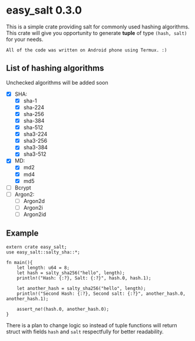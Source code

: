 # easy_salt 0.3.0

This is a simple crate providing salt for commonly used hashing algorithms.
This crate will give you opportunity to generate **tuple** of type `(hash, salt)` for your needs.

`All of the code was written on Android phone using Termux. :)`

## List of hashing algorithms
Unchecked algorithms will be added soon
 - [x] SHA:
     - [x] sha-1
     - [x] sha-224
     - [x] sha-256
     - [x] sha-384
     - [x] sha-512
     - [x] sha3-224
     - [x] sha3-256
     - [x] sha3-384
     - [x] sha3-512
 - [x] MD:
     - [x] md2
     - [x] md4
     - [x] md5
 - [ ] Bcrypt
 - [ ] Argon2:
     - [ ] Argon2d
     - [ ] Argon2i
     - [ ] Argon2id

## Example
 ```
 extern crate easy_salt;
 use easy_salt::salty_sha::*;

 fn main(){
     let length: u64 = 8;
     let hash = salty_sha256("hello", length);
     println!("Hash: {:?}, Salt: {:?}", hash.0, hash.1);

     let another_hash = salty_sha256("hello", length);
     println!("Second Hash: {:?}, Second salt: {:?}", another_hash.0, another_hash.1);

     assert_ne!(hash.0, another_hash.0);
 }
 ```

There is a plan to change logic so instead of tuple functions will return struct with fields `hash` and `salt` respectfully for better readability.
